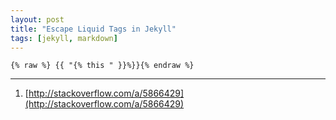 ```yaml
---
layout: post
title: "Escape Liquid Tags in Jekyll"
tags: [jekyll, markdown]
---
```


```
{% raw %} {{ "{% this " }}%}}{% endraw %}
```

---
1. [http://stackoverflow.com/a/5866429](http://stackoverflow.com/a/5866429)

